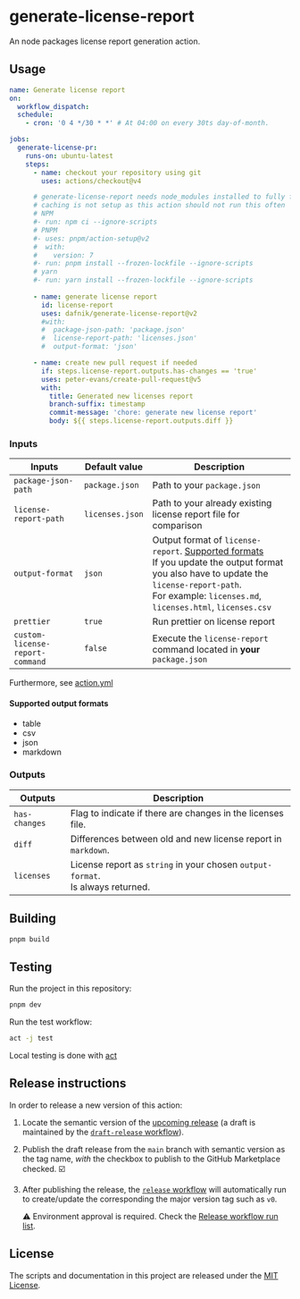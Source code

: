 # generate-license-report

An node packages license report generation action.

## Usage

```yml
name: Generate license report
on:
  workflow_dispatch:
  schedule:
    - cron: '0 4 */30 * *' # At 04:00 on every 30ts day-of-month.

jobs:
  generate-license-pr:
    runs-on: ubuntu-latest
    steps:
      - name: checkout your repository using git
        uses: actions/checkout@v4

      # generate-license-report needs node_modules installed to fully function
      # caching is not setup as this action should not run this often
      # NPM
      #- run: npm ci --ignore-scripts
      # PNPM
      #- uses: pnpm/action-setup@v2
      #  with:
      #    version: 7
      #- run: pnpm install --frozen-lockfile --ignore-scripts
      # yarn
      #- run: yarn install --frozen-lockfile --ignore-scripts
      
      - name: generate license report
        id: license-report
        uses: dafnik/generate-license-report@v2
        #with:
        #  package-json-path: 'package.json'
        #  license-report-path: 'licenses.json'
        #  output-format: 'json'

      - name: create new pull request if needed
        if: steps.license-report.outputs.has-changes == 'true'
        uses: peter-evans/create-pull-request@v5
        with:
          title: Generated new licenses report
          branch-suffix: timestamp
          commit-message: 'chore: generate new license report'
          body: ${{ steps.license-report.outputs.diff }}
```

### Inputs

| Inputs                          | Default value   | Description                                                                                                                                                                                                                                  |
|---------------------------------|-----------------|----------------------------------------------------------------------------------------------------------------------------------------------------------------------------------------------------------------------------------------------|
| `package-json-path`             | `package.json`  | Path to your `package.json`                                                                                                                                                                                                                  |
| `license-report-path`           | `licenses.json` | Path to your already existing license report file for comparison                                                                                                                                                                             |
| `output-format`                 | `json`          | Output format of `license-report`. [Supported formats](#supported-output-formats) <br/> If you update the output format you also have to update the `license-report-path`. <br/> For example: `licenses.md`, `licenses.html`, `licenses.csv` |
| `prettier`                      | `true`          | Run prettier on license report                                                                                                                                                                                                               |
| `custom-license-report-command` | `false`         | Execute the `license-report` command located in **your** `package.json`                                                                                                                                                                      |

Furthermore, see [action.yml](action.yml)

#### Supported output formats

- table
- csv
- json
- markdown

### Outputs

| Outputs       | Description                                                                         |
|---------------|-------------------------------------------------------------------------------------|
| `has-changes` | Flag to indicate if there are changes in the licenses file.                         |
| `diff`        | Differences between old and new license report in `markdown`.                       |
| `licenses`    | License report as `string` in your chosen `output-format`. <br> Is always returned. |

## Building

```bash
pnpm build
```

## Testing

Run the project in this repository:

```bash
pnpm dev
```

Run the test workflow:

```bash
act -j test
```

Local testing is done with [act][act]

## Release instructions

In order to release a new version of this action:

1. Locate the semantic version of the [upcoming release][release-list] (a draft is maintained by the [`draft-release` workflow][draft-release]).

2. Publish the draft release from the `main` branch with semantic version as the tag name, _with_ the checkbox to publish to the GitHub Marketplace checked. :ballot_box_with_check:

3. After publishing the release, the [`release` workflow][release] will automatically run to create/update the corresponding the major version tag such as `v0`.

   ⚠️ Environment approval is required. Check the [Release workflow run list][release-workflow-runs].

## License

The scripts and documentation in this project are released under the [MIT License](LICENSE).

<!-- references -->

[act]: https://github.com/nektos/act
[release-list]: https://github.com/dafnik/generate-license-report/releases
[draft-release]: .github/workflows/draft-release.yml
[release]: .github/workflows/release.yml
[release-workflow-runs]: https://github.com/dafnik/generate-license-report/actions/workflows/release.yml
